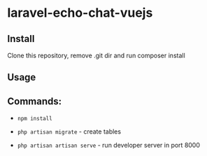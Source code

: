 # laravel-echo-chat-vuejs

## Install

Clone this repository, remove .git dir and run composer install

## Usage

## Commands:

- `npm install`

- `php artisan migrate` - create tables
- `php artisan artisan serve` - run developer server in port 8000